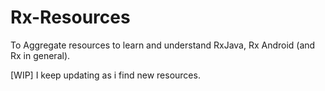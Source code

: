# Rx-Resources
To Aggregate resources to learn and understand RxJava, Rx Android (and Rx in general).

[WIP] I keep updating as i find new resources.




